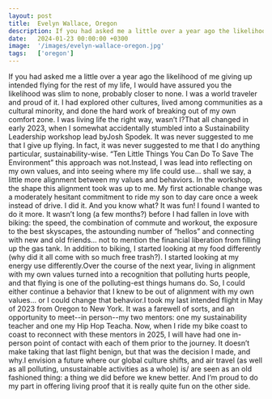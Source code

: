 ```yaml
---
layout: post
title:  Evelyn Wallace, Oregon
description: If you had asked me a little over a year ago the likelihood of me giving up intended flying for the rest of my life, I would have assured you the like...
date:   2024-01-23 00:00:00 +0300
image:  '/images/evelyn-wallace-oregon.jpg'
tags:   ['oregon']
---
```

If you had asked me a little over a year ago the likelihood of me giving up intended flying for the rest of my life, I would have assured you the likelihood was slim to none, probably closer to none. I was a world traveler and proud of it. I had explored other cultures, lived among communities as a cultural minority, and done the hard work of breaking out of my own comfort zone. I was living life the right way, wasn’t I?That all changed in early 2023, when I somewhat accidentally stumbled into a Sustainability Leadership workshop lead byJosh Spodek. It was never suggested to me that I give up flying. In fact, it was never suggested to me that I do anything particular, sustainability-wise. “Ten Little Things You Can Do To Save The Environment” this approach was not.Instead, I was lead into reflecting on my own values, and into seeing where my life could use… shall we say, a little more alignment between my values and behaviors. In the workshop, the shape this alignment took was up to me. My first actionable change was a moderately hesitant commitment to ride my son to day care once a week instead of drive. I did it. And you know what? It was fun! I found I wanted to do it more. It wasn’t long (a few months?) before I had fallen in love with biking: the speed, the combination of commute and workout, the exposure to the best skyscapes, the astounding number of “hellos” and connecting with new and old friends… not to mention the financial liberation from filling up the gas tank. In addition to biking, I started looking at my food differently (why did it all come with so much free trash?). I started looking at my energy use differently.Over the course of the next year, living in alignment with my own values turned into a recognition that polluting hurts people, and that flying is one of the polluting-est things humans do. So, I could either continue a behavior that I knew to be out of alignment with my own values… or I could change that behavior.I took my last intended flight in May of 2023 from Oregon to New York. It was a farewell of sorts, and an opportunity to meet--in person--my two mentors: one my sustainability teacher and one my Hip Hop Teacha. Now, when I ride my bike coast to coast to reconnect with these mentors in 2025, I will have had one in-person point of contact with each of them prior to the journey. It doesn’t make taking that last flight benign, but that was the decision I made, and why.I envision a future where our global culture shifts, and air travel (as well as all polluting, unsustainable activities as a whole) is/ are seen as an old fashioned thing: a thing we did before we knew better. And I’m proud to do my part in offering living proof that it is really quite fun on the other side.

